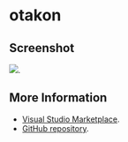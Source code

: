 # otakon



## Screenshot
![](https://raw.githubusercontent.com/gerane/VSCodeThemes/master/gerane.Theme-otakon/screenshot.png).


## More Information
* [Visual Studio Marketplace](https://marketplace.visualstudio.com/items/gerane.Theme-otakon).
* [GitHub repository](https://github.com/gerane/VSCodeThemes).
